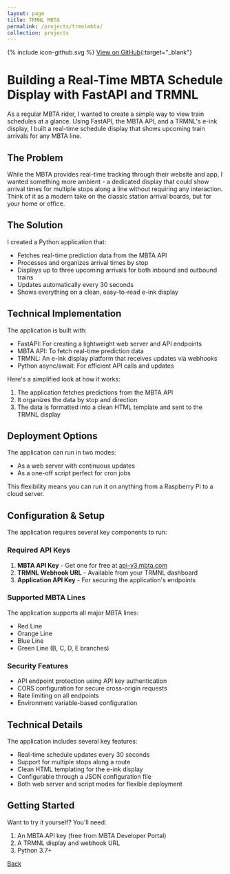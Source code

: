 ```yaml
---
layout: page
title: TRMNL MBTA
permalink: /projects/trmnlmbta/
collection: projects
---
```


<span class="icon icon--github">{% include icon-github.svg %}</span> [View on GitHub](https://github.com/RyanAngelo/trmnl-mbta){:target="_blank"}

# Building a Real-Time MBTA Schedule Display with FastAPI and TRMNL

As a regular MBTA rider, I wanted to create a simple way to view train schedules at a glance. Using FastAPI, the MBTA API, and a TRMNL's e-ink display, I built a real-time schedule display that shows upcoming train arrivals for any MBTA line.

## The Problem

While the MBTA provides real-time tracking through their website and app, I wanted something more ambient - a dedicated display that could show arrival times for multiple stops along a line without requiring any interaction. Think of it as a modern take on the classic station arrival boards, but for your home or office.

## The Solution

I created a Python application that:
- Fetches real-time prediction data from the MBTA API
- Processes and organizes arrival times by stop
- Displays up to three upcoming arrivals for both inbound and outbound trains
- Updates automatically every 30 seconds
- Shows everything on a clean, easy-to-read e-ink display

## Technical Implementation

The application is built with:
- FastAPI: For creating a lightweight web server and API endpoints
- MBTA API: To fetch real-time prediction data
- TRMNL: An e-ink display platform that receives updates via webhooks
- Python async/await: For efficient API calls and updates

Here's a simplified look at how it works:
1. The application fetches predictions from the MBTA API
2. It organizes the data by stop and direction
3. The data is formatted into a clean HTML template and sent to the TRMNL display

## Deployment Options

The application can run in two modes:
- As a web server with continuous updates
- As a one-off script perfect for cron jobs

This flexibility means you can run it on anything from a Raspberry Pi to a cloud server.

## Configuration & Setup

The application requires several key components to run:

### Required API Keys
1. **MBTA API Key** - Get one for free at [api-v3.mbta.com](https://api-v3.mbta.com/)
2. **TRMNL Webhook URL** - Available from your TRMNL dashboard
3. **Application API Key** - For securing the application's endpoints

### Supported MBTA Lines
The application supports all major MBTA lines:
- Red Line
- Orange Line
- Blue Line
- Green Line (B, C, D, E branches)

### Security Features
- API endpoint protection using API key authentication
- CORS configuration for secure cross-origin requests
- Rate limiting on all endpoints
- Environment variable-based configuration

## Technical Details

The application includes several key features:
- Real-time schedule updates every 30 seconds
- Support for multiple stops along a route
- Clean HTML templating for the e-ink display
- Configurable through a JSON configuration file
- Both web server and script modes for flexible deployment

## Getting Started

Want to try it yourself? You'll need:
1. An MBTA API key (free from MBTA Developer Portal)
2. A TRMNL display and webhook URL
3. Python 3.7+

[Back](/)